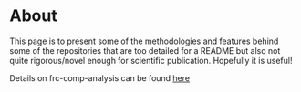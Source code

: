 # About

This page is to present some of the methodologies and features behind some of the repositories that are
too detailed for a README but also not quite rigorous/novel enough for scientific publication. Hopefully it
is useful!

Details on frc-comp-analysis can be found [here](https://matthewt303.github.io/frc_details/)
